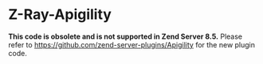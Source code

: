 Z-Ray-Apigility
=============

**This code is obsolete and is not supported in Zend Server 8.5.** Please refer to https://github.com/zend-server-plugins/Apigility for the new plugin code.
